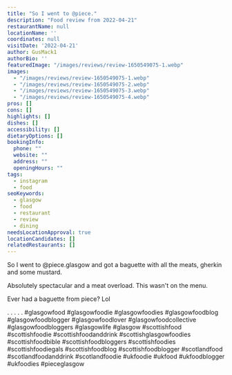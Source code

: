 ```yaml
---
title: "So I went to @piece."
description: "Food review from 2022-04-21"
restaurantName: null
locationName: ''
coordinates: null
visitDate: '2022-04-21'
author: GusMack1
authorBio: ''
featuredImage: "/images/reviews/review-1650549075-1.webp"
images:
  - "/images/reviews/review-1650549075-1.webp"
  - "/images/reviews/review-1650549075-2.webp"
  - "/images/reviews/review-1650549075-3.webp"
  - "/images/reviews/review-1650549075-4.webp"
pros: []
cons: []
highlights: []
dishes: []
accessibility: []
dietaryOptions: []
bookingInfo:
  phone: ""
  website: ""
  address: ""
  openingHours: ""
tags:
  - instagram
  - food
seoKeywords:
  - glasgow
  - food
  - restaurant
  - review
  - dining
needsLocationApproval: true
locationCandidates: []
relatedRestaurants: []
---
```


So I went to @piece.glasgow and got a baguette with all the meats, gherkin and some mustard.

Absolutely spectacular and a meat overload. This wasn't on the menu.

Ever had a baguette from piece? Lol

.
.
.
.
.
#glasgowfood #glasgowfoodie #glasgowfoodies #glasgowfoodblog #glasgowfoodblogger #glasgowfoodlover #glasgowfoodcollective #glasgowfoodbloggers #glasgowlife #glasgow #scottishfood #scottishfoodie #scottishfoodanddrink #scottishglasgowfoodies #scottishfoodbible #scottishfoodbloggers #scottishfoodies #scottishfoodiegals #scottishfoodblog #scottishfoodblogger #scotlandfood #scotlandfoodanddrink #scotlandfoodie #ukfoodie #ukfood #ukfoodblogger #ukfoodies #pieceglasgow